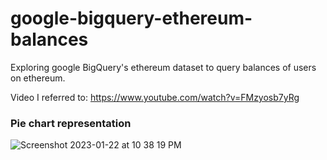 # google-bigquery-ethereum-balances
Exploring google BigQuery's ethereum dataset to query balances of users on ethereum.

Video I referred to: https://www.youtube.com/watch?v=FMzyosb7yRg

### Pie chart representation
![Screenshot 2023-01-22 at 10 38 19 PM](https://user-images.githubusercontent.com/71545386/213929550-a18f08bb-27ad-4ef8-81de-634fb2f6f7fe.png)
